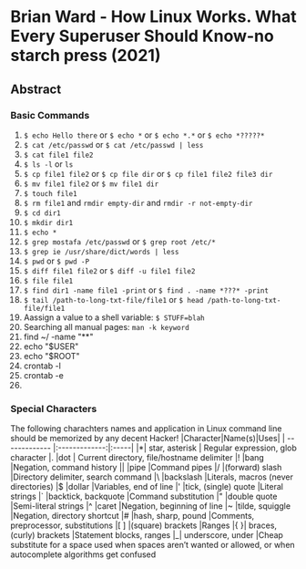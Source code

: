 # Brian Ward - How Linux Works. What Every Superuser Should Know-no starch press (2021)
## Abstract
### Basic Commands
1. `$ echo Hello there` or `$ echo *` or `$ echo *.*` or `$ echo *?????*`
2. `$ cat /etc/passwd` or `$ cat /etc/passwd | less`
3. `$ cat file1 file2 `
4. `$ ls -l` or `ls`
5. `$ cp file1 file2` or `$ cp file dir` or `$ cp file1 file2 file3 dir`
6. `$ mv file1 file2` or `$ mv file1 dir`
7. `$ touch file1` 
8. `$ rm file1` and `rmdir empty-dir` and `rmdir -r not-empty-dir`
9. `$ cd dir1` 
10. `$ mkdir dir1` 
11. `$ echo *`
12. `$ grep mostafa /etc/passwd` or `$ grep root /etc/*`
13. `$ grep ie /usr/share/dict/words | less`
14. `$ pwd` or `$ pwd -P`
15. `$ diff file1 file2` or `$ diff -u file1 file2`
16. `$ file file1`
17. `$ find dir1 -name file1 -print` or `$ find . -name *???* -print`
18. `$ tail /path-to-long-txt-file/file1` or `$ head /path-to-long-txt-file/file1`
19. Aassign a value to a shell variable: `$ STUFF=blah`
20. Searching all manual pages: `man -k keyword`
21. find ~/ -name "**"
22. echo "$USER"
23. echo "$ROOT"
24. crontab -l
25. crontab -e
26. 



### Special Characters
The following charachters names and application in Linux command line should be memorized by any decent Hacker!
|Character|Name(s)|Uses|
| ------------- |:-------------:|:-----|
|*| star, asterisk | Regular expression, glob character
|. |dot | Current directory, file/hostname delimiter
|! |bang |Negation, command history
|| |pipe |Command pipes
|/ |(forward) slash |Directory delimiter, search command
|\ |backslash |Literals, macros (never directories)
|$ |dollar |Variables, end of line
|' |tick, (single) quote |Literal strings
|` |backtick, backquote |Command substitution
|" |double quote |Semi-literal strings
|^ |caret |Negation, beginning of line
|~ |tilde, squiggle |Negation, directory shortcut
|# |hash, sharp, pound |Comments, preprocessor, substitutions
|[ ] |(square) brackets |Ranges
|{ }| braces, (curly) brackets |Statement blocks, ranges
|_| underscore, under |Cheap substitute for a space used when spaces aren’t wanted or allowed, or when autocomplete algorithms get confused
